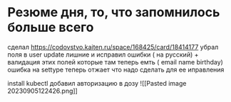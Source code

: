 








# Резюме дня, то, что запомнилось больше всего
сделал https://codovstvo.kaiten.ru/space/168425/card/18414177  убрал поля в user update  лишние и исправил ошибки ( на русский) + валидация этих полей которые там теперь емть ( email name birthday)
ошибка на settype теперь отжает что надо сделать для ее иправления

install kubectl 
добавил авторизацию в дозу ![[Pasted image 20230905122426.png]]

